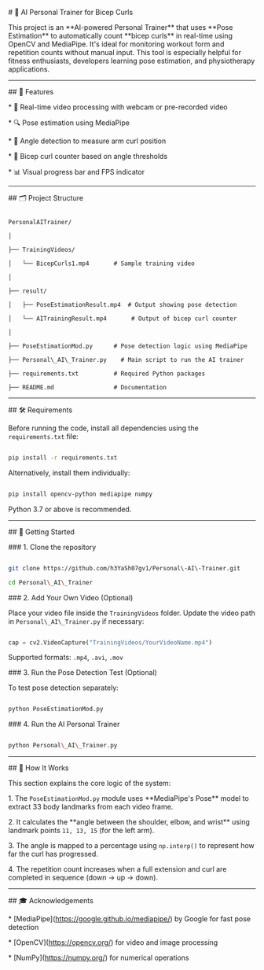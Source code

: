 \# 💪 AI Personal Trainer for Bicep Curls



This project is an \*\*AI-powered Personal Trainer\*\* that uses \*\*Pose Estimation\*\* to automatically count \*\*bicep curls\*\* in real-time using OpenCV and MediaPipe. It's ideal for monitoring workout form and repetition counts without manual input. This tool is especially helpful for fitness enthusiasts, developers learning pose estimation, and physiotherapy applications.



---



\## 📌 Features



\* 🎥 Real-time video processing with webcam or pre-recorded video

\* 🔍 Pose estimation using MediaPipe

\* 📀 Angle detection to measure arm curl position

\* 🔢 Bicep curl counter based on angle thresholds

\* 📊 Visual progress bar and FPS indicator



---



\## 🗂️ Project Structure



```

PersonalAITrainer/

│

├── TrainingVideos/

│   └── BicepCurls1.mp4       # Sample training video

│

├── result/

│   ├── PoseEstimationResult.mp4  # Output showing pose detection

│   └── AITrainingResult.mp4       # Output of bicep curl counter

│

├── PoseEstimationMod.py      # Pose detection logic using MediaPipe

├── Personal\_AI\_Trainer.py    # Main script to run the AI trainer

├── requirements.txt          # Required Python packages

├── README.md                 # Documentation

```



---



\## 🛠️ Requirements



Before running the code, install all dependencies using the `requirements.txt` file:



```bash

pip install -r requirements.txt

```



Alternatively, install them individually:



```bash

pip install opencv-python mediapipe numpy

```



Python 3.7 or above is recommended.



---



\## 🚀 Getting Started



\### 1. Clone the repository



```bash

git clone https://github.com/h3YaSh07gv1/Personal\-AI\-Trainer.git

cd Personal\_AI\_Trainer

```



\### 2. Add Your Own Video (Optional)



Place your video file inside the `TrainingVideos` folder. Update the video path in `Personal\_AI\_Trainer.py` if necessary:



```python

cap = cv2.VideoCapture("TrainingVideos/YourVideoName.mp4")

```



Supported formats: `.mp4`, `.avi`, `.mov`



\### 3. Run the Pose Detection Test (Optional)



To test pose detection separately:



```bash

python PoseEstimationMod.py

```



\### 4. Run the AI Personal Trainer



```bash

python Personal\_AI\_Trainer.py

```



---



\## 🧠 How It Works



This section explains the core logic of the system:



1\. The `PoseEstimationMod.py` module uses \*\*MediaPipe's Pose\*\* model to extract 33 body landmarks from each video frame.

2\. It calculates the \*\*angle between the shoulder, elbow, and wrist\*\* using landmark points `11, 13, 15` (for the left arm).

3\. The angle is mapped to a percentage using `np.interp()` to represent how far the curl has progressed.

4\. The repetition count increases when a full extension and curl are completed in sequence (down → up → down).



---



\## 🎓 Acknowledgements



\* \[MediaPipe](https://google.github.io/mediapipe/) by Google for fast pose detection

\* \[OpenCV](https://opencv.org/) for video and image processing

\* \[NumPy](https://numpy.org/) for numerical operations



